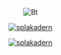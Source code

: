 <p align="center"><img src="https://user-images.githubusercontent.com/80799518/160412808-b0453f84-a9b6-405f-b9d6-37bfb925145b.jpg" alt="Bt">  
<p align="center">
<a href="https://github.com/splakadern"><img title="splakadern" src="https://img.shields.io/badge/Good%20-Shit-pink"></a>

<p align="center">
<p align="center">
<a href="https://github.com/splakadern"><img title="splakadern" src="https://github-readme-stats.vercel.app/api/top-langs/?username=splakadern&layout=compact&theme=chartreuse-dark&cache_seconds=3200"></a>
</p>

